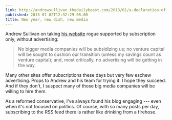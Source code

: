 ```yaml
---
link: http://andrewsullivan.thedailybeast.com/2013/01/a-declaration-of-independence.html
published: 2013-01-02T12:32:29-08:00
title: New year, new dish, new media
---
```

Andrew Sullivan on taking [his website](http://www.andrewsullivan.com) rogue supported by subscription only, without advertising:

> No bigger media companies will be subsidizing us; no venture capital will be sought to cushion our transition (unless my savings count as venture capital); and, most critically, no advertising will be getting in the way.

Many other sites offer subscriptions these days but very few eschew advertising. Props to Andrew and his team for trying it. I hope they succeed. And if they don't, I suspect many of those big media companies will be willing to hire them.

As a reformed conservative, I've always found his blog engaging --- even when it's not focused on politics. Of course, with so many posts per day, subscribing to the RSS feed there is rather like drinking from a firehose.
